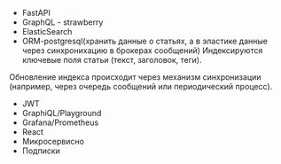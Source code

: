 - FastAPI
- GraphQL - strawberry
- ElasticSearch
- ORM-postgresql(хранить данные о статьях, а в эластике данные через синхронихацию в брокерах сообщений)
Индексируются ключевые поля статьи (текст, заголовок, теги).

Обновление индекса происходит через механизм синхронизации (например, через очередь сообщений или периодический процесс).
- JWT
- GraphiQL/Playground
- Grafana/Prometheus
- React
- Микросервисно
- Подписки

